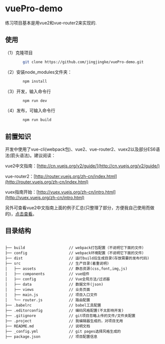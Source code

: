 # vuePro-demo

练习项目基本是用vue2和vue-router2来实现的.



## 使用 ##

（1）克隆项目
```bash
		git clone https://github.com/jingjingke/vuePro-demo.git
```
（2）安装node_modules文件夹：
```bash
		npm install
```

（3）开发，输入命令行
```bash
		npm run dev
```

（4）发布，可输入命令行
```bash
		npm run build
```


## 前置知识 ##
开发中使用了vue-cli(webpack包)、vue2、vue-router2、vuex2以及部分ES6语法(箭头语法)。建议阅读：

vue2中文指南：[http://cn.vuejs.org/v2/guide/](http://cn.vuejs.org/v2/guide/)

vue-router2：[http://router.vuejs.org/zh-cn/index.html](http://router.vuejs.org/zh-cn/index.html)

vuex指南开始：[http://vuex.vuejs.org/zh-cn/intro.html](http://vuex.vuejs.org/zh-cn/intro.html)

另外可查看vue2中文指南上面的例子汇总(只整理了部分，方便我自己使用而做的)，[点击查看](http://www.jingjingke.com/c/14248.html)。


## 目录结构 ##

```pre

├── build                    // webpack打包配置（不说明它下面的文件）
├── config                   // webpack环境配置（不说明它下面的文件）
├── dist                     // 运行build后生成目录(存放需要的发布代码)
├── src                      // 生产目录(着重说明)
│   ├── assets               // 静态资源(css,font,img,js)
│   ├── components           // vue组件
│   ├── config               // Vue全局方法/过滤器
│   ├── data                 // 数据文件(json)
│   ├── views                // 业务页面
│   ├── main.js              // 项目入口文件
│   └── router.js            // 路由配置
├── .babelrc                 // babel工具配置
├── .editorconfig            // 编码风格配置(不太影响开发)
├── .gitignore               // git项目忽略上传的文件/文件夹配置
├── .project                 // 我编辑器生成的，对项目无用
├── README.md                // 说明文档
├── _config.yml              // git pages选择风格生成的
├── package.json             // 项目配置信息


